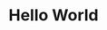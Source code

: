<html>
<body>
<script id="parsely-cfg" src="//cdn.parsely.com/keys/bhakti-good.github.io/p.js"></script> 




</body>
<h1> Hello World</h1>
</html>
